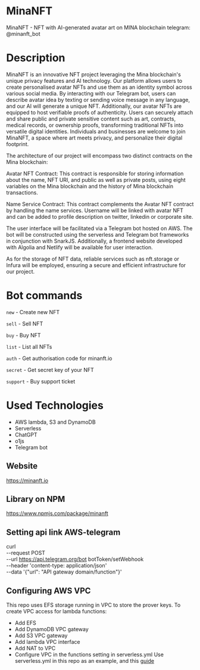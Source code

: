 # MinaNFT

MinaNFT - NFT with AI-generated avatar art on MINA blockchain
telegram: @minanft_bot

# Description

MinaNFT is an innovative NFT project leveraging the Mina blockchain's unique privacy features and AI technology. Our platform allows users to create personalised avatar NFTs and use them as an identity symbol across various social media. By interacting with our Telegram bot, users can describe avatar idea by texting or sending voice message in any language, and our AI will generate a unique NFT. Additionally, our avatar NFTs are equipped to host verifiable proofs of authenticity. Users can securely attach and share public and private sensitive content such as art, contracts, medical records, or ownership proofs, transforming traditional NFTs into versatile digital identities. Individuals and businesses are welcome to join MinaNFT, a space where art meets privacy, and personalize their digital footprint.

The architecture of our project will encompass two distinct contracts on the Mina blockchain:

Avatar NFT Contract: This contract is responsible for storing information about the name, NFT URI, and public as well as private posts, using eight variables on the Mina blockchain and the history of Mina blockchain transactions.

Name Service Contract: This contract complements the Avatar NFT contract by handling the name services. Username will be linked with avatar NFT and can be added to profile description on twitter, linkedin or corporate site.

The user interface will be facilitated via a Telegram bot hosted on AWS. The bot will be constructed using the serverless and Telegram bot frameworks in conjunction with SnarkJS. Additionally, a frontend website developed with Algolia and Netlify will be available for user interaction.

As for the storage of NFT data, reliable services such as nft.storage or Infura will be employed, ensuring a secure and efficient infrastructure for our project.

# Bot commands

`new` - Create new NFT

`sell` - Sell NFT

`buy` - Buy NFT

`list` - List all NFTs

`auth` - Get authorisation code for minanft.io

`secret` - Get secret key of your NFT

`support` - Buy support ticket

# Used Technologies

- AWS lambda, S3 and DynamoDB
- Serverless
- ChatGPT
- o1js
- Telegram bot

## Website

https://minanft.io

## Library on NPM

https://www.npmjs.com/package/minanft

## Setting api link AWS-telegram

curl \
 --request POST \
 --url https://api.telegram.org/bot botToken/setWebhook \
 --header 'content-type: application/json' \
 --data '{"url": "API gateway domain/function"}'

## Configuring AWS VPC

This repo uses EFS storage running in VPC to store the prover keys. To create VPC access for lambda functions:

- Add EFS
- Add DynamoDB VPC gateway
- Add S3 VPC gateway
- Add lambda VPC interface
- Add NAT to VPC
- Configure VPC in the functions setting in serverless.yml
  Use serverless.yml in this repo as an example, and this [guide](https://medium.com/@pra4mesh/internet-access-to-aws-lambda-in-a-vpc-6f7b65845f1d)
